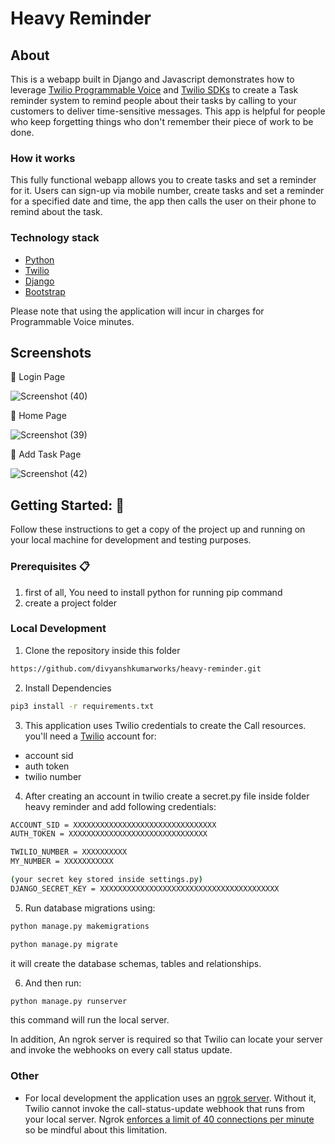 # Heavy Reminder

## About
This is a webapp built in Django and Javascript demonstrates how to leverage [Twilio Programmable Voice](https://www.twilio.com/voice) and [Twilio SDKs](https://www.twilio.com/docs/libraries) to create a Task reminder system to remind people about their tasks by calling to your customers to deliver time-sensitive messages. This app is helpful for people who keep forgetting things who don't remember their piece of work to be done.

### How it works
This fully functional webapp allows you to create tasks and set a reminder for it. Users can sign-up via mobile number, create tasks and set a reminder for a specified date and time, the app then calls the user on their phone to remind about the task. 

### Technology stack

- [Python](https://www.python.org/)
- [Twilio](https://www.twilio.com/docs/voice)
- [Django](https://www.djangoproject.com/start/)
- [Bootstrap](https://getbootstrap.com/docs/5.3/getting-started/introduction/)

Please note that using the application will incur in charges for Programmable Voice minutes.

## Screenshots

📌 Login Page

![Screenshot (40)](https://github.com/divyanshkumarworks/watch-with-me/assets/134360630/9b6fd51a-c978-4c7a-bca3-fb7d98481b5c)

📌 Home Page

![Screenshot (39)](https://github.com/divyanshkumarworks/HowWeLookTogether/assets/134360630/abacbc48-8846-4e07-9ded-bde3c3acec77)

📌 Add Task Page

![Screenshot (42)](https://github.com/divyanshkumarworks/watch-with-me/assets/134360630/71b977f7-52f0-49cb-af99-72b088bc4479)


## Getting Started: 🚀

Follow these instructions to get a copy of the project up and running on your local machine for development and testing purposes.

### Prerequisites 📋
1. first of all, You need to install python for running pip command
2. create a project folder  

### Local Development
1. Clone the repository inside this folder
```bash
https://github.com/divyanshkumarworks/heavy-reminder.git
```

2. Install Dependencies
```bash
pip3 install -r requirements.txt
```
3. This application uses Twilio credentials to create the Call resources. you'll need a [Twilio](https://www.twilio.com/en-us) account for:
- account sid
- auth token
- twilio number

4. After creating an account in twilio create a secret.py file inside folder heavy reminder and add following credentials: 

```bash
ACCOUNT_SID = XXXXXXXXXXXXXXXXXXXXXXXXXXXXXXXX
AUTH_TOKEN = XXXXXXXXXXXXXXXXXXXXXXXXXXXXXXX

TWILIO_NUMBER = XXXXXXXXXX
MY_NUMBER = XXXXXXXXXXX

(your secret key stored inside settings.py)
DJANGO_SECRET_KEY = XXXXXXXXXXXXXXXXXXXXXXXXXXXXXXXXXXXXXXXX
```
5. Run database migrations using:
```bash
python manage.py makemigrations

python manage.py migrate
```
it will create the database schemas, tables and relationships. 

6. And then run:
```bash
python manage.py runserver
```
this command will run the local server. 

In addition, An ngrok server is required so that Twilio can locate your server and invoke the webhooks on every call status update.

### Other

- For local development the application uses an [ngrok server](https://ngrok.com/). Without it, Twilio cannot invoke the call-status-update webhook that runs from your local server. Ngrok [enforces a limit of 40 connections per minute](https://ngrok.com/pricing#:~:text=Per%20user%20limits%3A,-5%20reserved%20domains&text=2%20online%20ngrok%20processes,120%20connections%2Fminute) so be mindful about this limitation.
